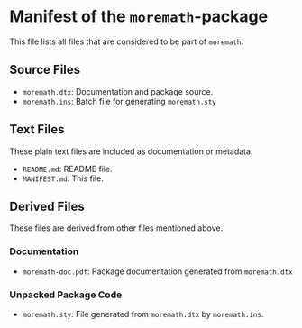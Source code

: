 # Manifest of the `moremath`-package

This file lists all files that are considered to be part of `moremath`.


## Source Files
- `moremath.dtx`: Documentation and package source.
- `moremath.ins`: Batch file for generating `moremath.sty`

## Text Files
These plain text files are included as documentation or metadata.

- `README.md`: README file.
- `MANIFEST.md`: This file.

## Derived Files

These files are derived from other files mentioned above.

### Documentation

- `moremath-doc.pdf`: Package documentation generated from `moremath.dtx`

### Unpacked Package Code

- `moremath.sty`: File generated from `moremath.dtx` by `moremath.ins`.
